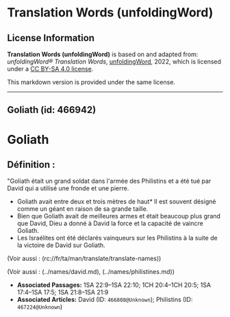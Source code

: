 # Translation Words (unfoldingWord)

## License Information

**Translation Words (unfoldingWord)** is based on and adapted from: _unfoldingWord® Translation Words_, [unfoldingWord](https://unfoldingword.org/utw), 2022, which is licensed under a [CC BY-SA 4.0 license](https://creativecommons.org/licenses/by-sa/4.0/legalcode.en).

This markdown version is provided under the same license.



--------------------------------

## Goliath (id: 466942)

Goliath
=======

Définition :
------------

"Goliath était un grand soldat dans l'armée des Philistins et a été tué par David qui a utilisé une fronde et une pierre.

* Goliath avait entre deux et trois mètres de haut\* Il est souvent désigné comme un géant en raison de sa grande taille.
* Bien que Goliath avait de meilleures armes et était beaucoup plus grand que David, Dieu a donné à David la force et la capacité de vaincre Goliath.
* Les Israélites ont été déclarés vainqueurs sur les Philistins à la suite de la victoire de David sur Goliath.

(Voir aussi : (rc://fr/ta/man/translate/translate\-names))

(Voir aussi : (../names/david.md), (../names/philistines.md))

* **Associated Passages:** 1SA 22:9–1SA 22:10; 1CH 20:4–1CH 20:5; 1SA 17:4–1SA 17:5; 1SA 21:8–1SA 21:9
* **Associated Articles:** David (ID: `466808@Unknown`); Philistins (ID: `467224@Unknown`)

